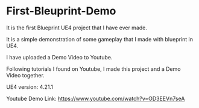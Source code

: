 # First-Bleuprint-Demo
 
It is the first Blueprint UE4 project that I have ever made. 

It is a simple demonstration of some gameplay that I made with blueprint in UE4.

I have uploaded a Demo Video to Youtube.

Following tutorials I found on Youtube, I made this project and a Demo Video together.

UE4 version: 4.21.1

Youtube Demo Link: https://www.youtube.com/watch?v=OD3EEVn7seA
